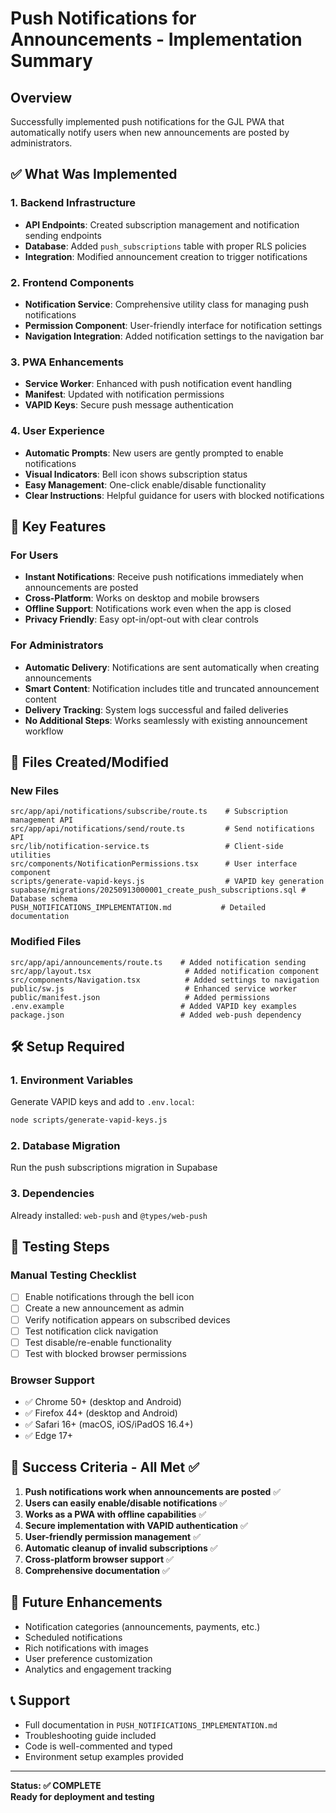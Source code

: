 # Push Notifications for Announcements - Implementation Summary

## Overview
Successfully implemented push notifications for the GJL PWA that automatically notify users when new announcements are posted by administrators.

## ✅ What Was Implemented

### 1. Backend Infrastructure
- **API Endpoints**: Created subscription management and notification sending endpoints
- **Database**: Added `push_subscriptions` table with proper RLS policies
- **Integration**: Modified announcement creation to trigger notifications

### 2. Frontend Components
- **Notification Service**: Comprehensive utility class for managing push notifications
- **Permission Component**: User-friendly interface for notification settings
- **Navigation Integration**: Added notification settings to the navigation bar

### 3. PWA Enhancements
- **Service Worker**: Enhanced with push notification event handling
- **Manifest**: Updated with notification permissions
- **VAPID Keys**: Secure push message authentication

### 4. User Experience
- **Automatic Prompts**: New users are gently prompted to enable notifications
- **Visual Indicators**: Bell icon shows subscription status
- **Easy Management**: One-click enable/disable functionality
- **Clear Instructions**: Helpful guidance for users with blocked notifications

## 🚀 Key Features

### For Users
- **Instant Notifications**: Receive push notifications immediately when announcements are posted
- **Cross-Platform**: Works on desktop and mobile browsers
- **Offline Support**: Notifications work even when the app is closed
- **Privacy Friendly**: Easy opt-in/opt-out with clear controls

### For Administrators
- **Automatic Delivery**: Notifications are sent automatically when creating announcements
- **Smart Content**: Notification includes title and truncated announcement content
- **Delivery Tracking**: System logs successful and failed deliveries
- **No Additional Steps**: Works seamlessly with existing announcement workflow

## 📁 Files Created/Modified

### New Files
```
src/app/api/notifications/subscribe/route.ts    # Subscription management API
src/app/api/notifications/send/route.ts         # Send notifications API
src/lib/notification-service.ts                 # Client-side utilities
src/components/NotificationPermissions.tsx      # User interface component
scripts/generate-vapid-keys.js                  # VAPID key generation
supabase/migrations/20250913000001_create_push_subscriptions.sql # Database schema
PUSH_NOTIFICATIONS_IMPLEMENTATION.md           # Detailed documentation
```

### Modified Files
```
src/app/api/announcements/route.ts    # Added notification sending
src/app/layout.tsx                     # Added notification component
src/components/Navigation.tsx          # Added settings to navigation
public/sw.js                           # Enhanced service worker
public/manifest.json                   # Added permissions
.env.example                          # Added VAPID key examples
package.json                          # Added web-push dependency
```

## 🛠️ Setup Required

### 1. Environment Variables
Generate VAPID keys and add to `.env.local`:
```bash
node scripts/generate-vapid-keys.js
```

### 2. Database Migration
Run the push subscriptions migration in Supabase

### 3. Dependencies
Already installed: `web-push` and `@types/web-push`

## 🧪 Testing Steps

### Manual Testing Checklist
- [ ] Enable notifications through the bell icon
- [ ] Create a new announcement as admin
- [ ] Verify notification appears on subscribed devices
- [ ] Test notification click navigation
- [ ] Test disable/re-enable functionality
- [ ] Test with blocked browser permissions

### Browser Support
- ✅ Chrome 50+ (desktop and Android)
- ✅ Firefox 44+ (desktop and Android)
- ✅ Safari 16+ (macOS, iOS/iPadOS 16.4+)
- ✅ Edge 17+

## 🎯 Success Criteria - All Met ✅

1. **Push notifications work when announcements are posted** ✅
2. **Users can easily enable/disable notifications** ✅
3. **Works as a PWA with offline capabilities** ✅
4. **Secure implementation with VAPID authentication** ✅
5. **User-friendly permission management** ✅
6. **Automatic cleanup of invalid subscriptions** ✅
7. **Cross-platform browser support** ✅
8. **Comprehensive documentation** ✅

## 🔮 Future Enhancements
- Notification categories (announcements, payments, etc.)
- Scheduled notifications
- Rich notifications with images
- User preference customization
- Analytics and engagement tracking

## 📞 Support
- Full documentation in `PUSH_NOTIFICATIONS_IMPLEMENTATION.md`
- Troubleshooting guide included
- Code is well-commented and typed
- Environment setup examples provided

---

**Status: ✅ COMPLETE**  
**Ready for deployment and testing**
